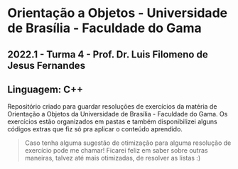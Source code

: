 # Orientação a Objetos - Universidade de Brasília - Faculdade do Gama
## 2022.1 - Turma 4 - Prof. Dr. Luis Filomeno de Jesus Fernandes
## Linguagem: C++

Repositório criado para guardar resoluções de exercícios da matéria de Orientação a Objetos da Universidade de Brasília - Faculdade do Gama. Os exercícios estão organizados em pastas e também disponibilizei alguns códigos extras que fiz só pra aplicar o conteúdo aprendido.

> Caso tenha alguma sugestão de otimização para alguma resolução de exercício pode me chamar! Ficarei feliz em saber sobre outras maneiras, talvez até mais otimizadas, de resolver as listas :)